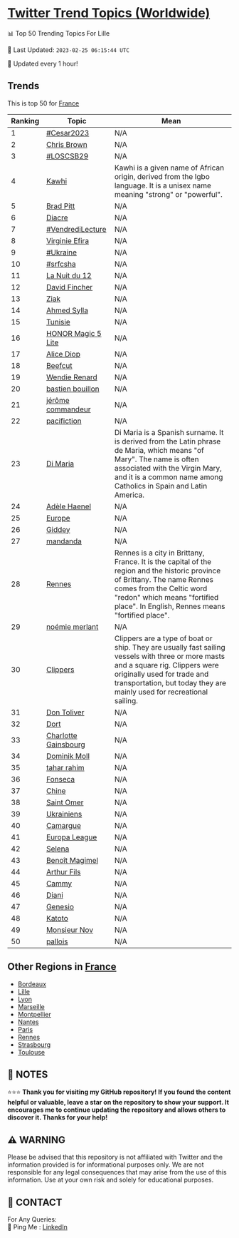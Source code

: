 [Twitter Trend Topics (Worldwide)](https://github.com/ErcinDedeoglu/Twitter-Trend-Topics)
==========


📊 Top 50 Trending Topics For Lille

📆 Last Updated: `2023-02-25 06:15:44 UTC`

🔧 Updated every 1 hour!


## Trends

This is top 50 for [France](</France>)

| Ranking | Topic | Mean |
| ------- | ------------ | ------------ |
| 1 | [#Cesar2023](http://twitter.com/search?q=%23Cesar2023) | N/A |
| 2 | [Chris Brown](http://twitter.com/search?q=Chris+Brown) | N/A |
| 3 | [#LOSCSB29](http://twitter.com/search?q=%23LOSCSB29) | N/A |
| 4 | [Kawhi](http://twitter.com/search?q=Kawhi) | Kawhi is a given name of African origin, derived from the Igbo language. It is a unisex name meaning "strong" or "powerful". |
| 5 | [Brad Pitt](http://twitter.com/search?q=Brad+Pitt) | N/A |
| 6 | [Diacre](http://twitter.com/search?q=Diacre) | N/A |
| 7 | [#VendrediLecture](http://twitter.com/search?q=%23VendrediLecture) | N/A |
| 8 | [Virginie Efira](http://twitter.com/search?q=Virginie+Efira) | N/A |
| 9 | [#Ukraine](http://twitter.com/search?q=%23Ukraine) | N/A |
| 10 | [#srfcsha](http://twitter.com/search?q=%23srfcsha) | N/A |
| 11 | [La Nuit du 12](http://twitter.com/search?q=La+Nuit+du+12) | N/A |
| 12 | [David Fincher](http://twitter.com/search?q=David+Fincher) | N/A |
| 13 | [Ziak](http://twitter.com/search?q=Ziak) | N/A |
| 14 | [Ahmed Sylla](http://twitter.com/search?q=Ahmed+Sylla) | N/A |
| 15 | [Tunisie](http://twitter.com/search?q=Tunisie) | N/A |
| 16 | [HONOR Magic 5 Lite](http://twitter.com/search?q=HONOR+Magic+5+Lite) | N/A |
| 17 | [Alice Diop](http://twitter.com/search?q=Alice+Diop) | N/A |
| 18 | [Beefcut](http://twitter.com/search?q=Beefcut) | N/A |
| 19 | [Wendie Renard](http://twitter.com/search?q=Wendie+Renard) | N/A |
| 20 | [bastien bouillon](http://twitter.com/search?q=bastien+bouillon) | N/A |
| 21 | [jérôme commandeur](http://twitter.com/search?q=j%c3%a9r%c3%b4me+commandeur) | N/A |
| 22 | [pacifiction](http://twitter.com/search?q=pacifiction) | N/A |
| 23 | [Di Maria](http://twitter.com/search?q=Di+Maria) | Di Maria is a Spanish surname. It is derived from the Latin phrase de Maria, which means "of Mary". The name is often associated with the Virgin Mary, and it is a common name among Catholics in Spain and Latin America. |
| 24 | [Adèle Haenel](http://twitter.com/search?q=Ad%c3%a8le+Haenel) | N/A |
| 25 | [Europe](http://twitter.com/search?q=Europe) | N/A |
| 26 | [Giddey](http://twitter.com/search?q=Giddey) | N/A |
| 27 | [mandanda](http://twitter.com/search?q=mandanda) | N/A |
| 28 | [Rennes](http://twitter.com/search?q=Rennes) | Rennes is a city in Brittany, France. It is the capital of the region and the historic province of Brittany. The name Rennes comes from the Celtic word "redon" which means "fortified place". In English, Rennes means "fortified place". |
| 29 | [noémie merlant](http://twitter.com/search?q=no%c3%a9mie+merlant) | N/A |
| 30 | [Clippers](http://twitter.com/search?q=Clippers) | Clippers are a type of boat or ship. They are usually fast sailing vessels with three or more masts and a square rig. Clippers were originally used for trade and transportation, but today they are mainly used for recreational sailing. |
| 31 | [Don Toliver](http://twitter.com/search?q=Don+Toliver) | N/A |
| 32 | [Dort](http://twitter.com/search?q=Dort) | N/A |
| 33 | [Charlotte Gainsbourg](http://twitter.com/search?q=Charlotte+Gainsbourg) | N/A |
| 34 | [Dominik Moll](http://twitter.com/search?q=Dominik+Moll) | N/A |
| 35 | [tahar rahim](http://twitter.com/search?q=tahar+rahim) | N/A |
| 36 | [Fonseca](http://twitter.com/search?q=Fonseca) | N/A |
| 37 | [Chine](http://twitter.com/search?q=Chine) | N/A |
| 38 | [Saint Omer](http://twitter.com/search?q=Saint+Omer) | N/A |
| 39 | [Ukrainiens](http://twitter.com/search?q=Ukrainiens) | N/A |
| 40 | [Camargue](http://twitter.com/search?q=Camargue) | N/A |
| 41 | [Europa League](http://twitter.com/search?q=Europa+League) | N/A |
| 42 | [Selena](http://twitter.com/search?q=Selena) | N/A |
| 43 | [Benoît Magimel](http://twitter.com/search?q=Beno%c3%aet+Magimel) | N/A |
| 44 | [Arthur Fils](http://twitter.com/search?q=Arthur+Fils) | N/A |
| 45 | [Cammy](http://twitter.com/search?q=Cammy) | N/A |
| 46 | [Diani](http://twitter.com/search?q=Diani) | N/A |
| 47 | [Genesio](http://twitter.com/search?q=Genesio) | N/A |
| 48 | [Katoto](http://twitter.com/search?q=Katoto) | N/A |
| 49 | [Monsieur Nov](http://twitter.com/search?q=Monsieur+Nov) | N/A |
| 50 | [pallois](http://twitter.com/search?q=pallois) | N/A |



## Other Regions in [France](</France>)

* [Bordeaux](</France/Bordeaux.md>)
* [Lille](</France/Lille.md>)
* [Lyon](</France/Lyon.md>)
* [Marseille](</France/Marseille.md>)
* [Montpellier](</France/Montpellier.md>)
* [Nantes](</France/Nantes.md>)
* [Paris](</France/Paris.md>)
* [Rennes](</France/Rennes.md>)
* [Strasbourg](</France/Strasbourg.md>)
* [Toulouse](</France/Toulouse.md>)



## 📝 NOTES

⭐⭐⭐ **Thank you for visiting my GitHub repository! If you found the content helpful or valuable, leave a star on the repository to show your support. It encourages me to continue updating the repository and allows others to discover it. Thanks for your help!**


## ⚠️ WARNING

Please be advised that this repository is not affiliated with Twitter and the information provided is for informational purposes only. We are not responsible for any legal consequences that may arise from the use of this information. Use at your own risk and solely for educational purposes.


## 📨 CONTACT

 For Any Queries:  
            🏓 Ping Me : [LinkedIn](https://www.linkedin.com/in/ercindedeoglu/)
